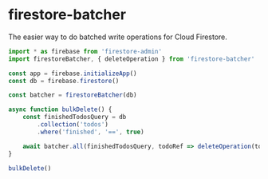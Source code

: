 # firestore-batcher

The easier way to do batched write operations for Cloud Firestore.

```typescript
import * as firebase from 'firestore-admin'
import firestoreBatcher, { deleteOperation } from 'firestore-batcher'

const app = firebase.initializeApp()
const db = firebase.firestore()

const batcher = firestoreBatcher(db)

async function bulkDelete() {
    const finishedTodosQuery = db
        .collection('todos')
        .where('finished', '==', true)

    await batcher.all(finishedTodosQuery, todoRef => deleteOperation(todoRef))
}

bulkDelete()
```
